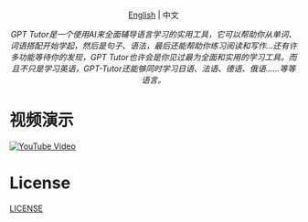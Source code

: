<p align="center">
    <br> <a href="README.md">English</a> | 中文
</p>
<p align="center">
    <em>GPT Tutor是一个使用AI来全面辅导语言学习的实用工具，它可以帮助你从单词、词语搭配开始学起，然后是句子、语法，最后还能帮助你练习阅读和写作...还有许多功能等待你的发现，GPT Tutor也许会是你见过最为全面和实用的学习工具。而且不只是学习英语，GPT-Tutor还能够同时学习日语、法语、德语、俄语......等等语言。</em>
</p>


# 视频演示

[![YouTube Video](https://img.youtube.com/vi/Y7VQjG_OTUg/0.jpg)](https://www.youtube.com/watch?v=Y7VQjG_OTUg)



# License

[LICENSE](./LICENSE)
